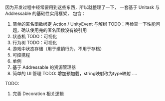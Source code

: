因为开发过程中经常要用到这些东西，所以就整理了一下，
一套基于 Unitask 与 Addressable 的基础性实用框架，
包含：
1. 简单的匿名函数绑定 Action / UnityEvent 与解绑 TODO：再检查一下性能问题，确认使用完的匿名函数没有被引用
2. 状态机 TODO：可视化
3. 行为树 TODO：可视化
4. 游戏中状态存储（用于撤销行为，不用于存档）
5. 可控携程
6. 单例
7. 基于 Addressable 的资源管理器
8. 简单的 UI 管理 TODO: 增加预加载，string映射改为type映射
....

TODO:
1. 完善 Decoration 相关逻辑

